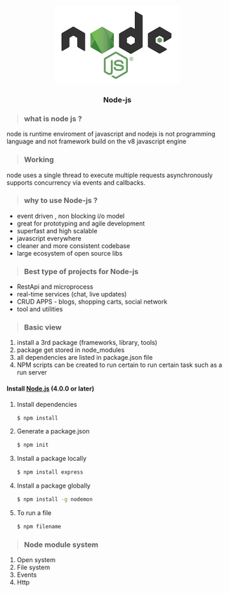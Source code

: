 <div align="center">
<img src="assets/nodejs.png">
<h3> Node-js</h3>
</div>

> ### what is node js ?

node is runtime enviroment of javascript and nodejs is not programming language and not framework build on the v8 javascript engine

> ### Working

node uses a single thread to execute multiple requests asynchronously supports concurrency via events and callbacks. 

> ### why to use Node-js ?

* event driven , non blocking i/o model
* great for prototyping and agile development 
* superfast and high scalable 
* javascript everywhere 
* cleaner and more consistent codebase
* large ecosystem of open source libs

> ### Best type of projects for Node-js

* RestApi and microprocess
* real-time services (chat, live updates)
* CRUD APPS - blogs, shopping carts, social network
* tool and utilities

> ### Basic view

1. install a 3rd package (frameworks, library, tools)
2. package get stored in node_modules
3. all dependencies are listed in package.json file
4. NPM scripts can be created to run certain to run certain task such as a run server

#### Install [Node.js](http://nodejs.org/) (4.0.0 or later)

1. Install dependencies
   ```sh
   $ npm install
   ```
2. Generate a package.json
   ```sh
   $ npm init
   ```
3. Install a package locally
   ```sh
   $ npm install express
   ```
4. Install a package globally
   ```sh
   $ npm install -g nodemon 
   ```
5. To run a file 
   ```sh
   $ npm filename 
   ```

> ### Node module system

1. Open system 
2. File system
3. Events
4. Http